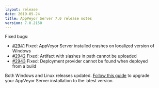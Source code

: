 ```yaml
---
layout: release
date: 2019-05-24
title: AppVeyor Server 7.0 release notes
version: 7.0.2150
---
```


Fixed bugs:

* [#2941](https://github.com/appveyor/ci/issues/2941) Fixed: AppVeyor Server installed crashes on localized version of Windows
* [#2942](https://github.com/appveyor/ci/issues/2942) Fixed: Artifact with slashes in path cannot be uploaded
* [#2943](https://github.com/appveyor/ci/issues/2943) Fixed: Deployment provider cannot be found when deployed from a build

Both Windows and Linux releases updated. [Follow this guide](/docs/server/maintenance/#upgrading-appveyor-server) to upgrade your AppVeyor Server installation to the latest version.